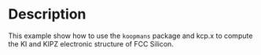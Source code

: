 # Description

This example show how to use the `koopmans` package and kcp.x to compute the 
KI and KIPZ electronic structure of FCC Silicon.
